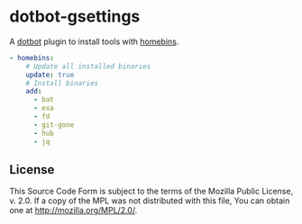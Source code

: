 # dotbot-gsettings

A [dotbot] plugin to install tools with [homebins].

```yaml
- homebins:
    # Update all installed binaries
    update: true
    # Install binaries
    add:
      - bat
      - exa
      - fd
      - git-gone
      - hub
      - jq
```

[dotbot]: https://github.com/anishathalye/dotbot
[homebins]: https://github.com/lunaryorn/homebins

## License

This Source Code Form is subject to the terms of the Mozilla Public License, v.
2.0. If a copy of the MPL was not distributed with this file, You can obtain one
at http://mozilla.org/MPL/2.0/.
